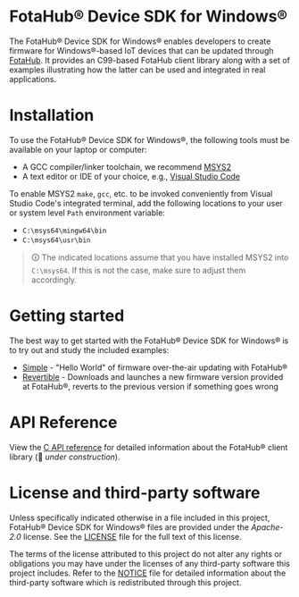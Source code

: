 # FotaHub&reg; Device SDK for Windows&reg;
The FotaHub&reg; Device SDK for Windows&reg; enables developers to create firmware for Windows&reg;-based IoT devices that can be updated through [FotaHub](http://fotahub.com). It provides an C99-based FotaHub client library along with a set of examples illustrating how the latter can be used and integrated in real applications.

# Installation
To use the FotaHub&reg; Device SDK for Windows&reg;, the following tools must be available on your laptop or computer:
* A GCC compiler/linker toolchain, we recommend [MSYS2](https://www.msys2.org)
* A text editor or IDE of your choice, e.g., [Visual Studio Code](https://code.visualstudio.com)

To enable MSYS2 `make`, `gcc`, etc. to be invoked conveniently from Visual Studio Code's integrated terminal, add the following locations to your user or system level `Path` environment variable:
- `C:\msys64\mingw64\bin`
- `C:\msys64\usr\bin`

> &#x1F6C8; The indicated locations assume that you have installed MSYS2 into `C:\msys64`. If this is not the case, make sure to adjust them accordingly.

# Getting started
The best way to get started with the FotaHub&reg; Device SDK for Windows&reg; is to try out and study the included examples:
* [Simple](docs/getting-started/simple.md) - "Hello World" of firmware over-the-air updating with FotaHub&reg;
* [Revertible](docs/getting-started/revertible.md) - Downloads and launches a new firmware version provided at FotaHub&reg;, reverts to the previous version if something goes wrong

# API Reference
View the [C API reference](include/FotaHub.h) for detailed information about the FotaHub&reg; client library (:construction: *under construction*).

# License and third-party software
Unless specifically indicated otherwise in a file included in this project, FotaHub&reg; Device SDK for Windows&reg; files are provided under the *Apache-2.0* license. See the [LICENSE](LICENSE) file for the full text of this license.

The terms of the license attributed to this project do not alter any rights or obligations you may have under the licenses of any third-party software this project includes. Refer to the [NOTICE](NOTICE.md) file for detailed information about the third-party software which is redistributed through this project.
